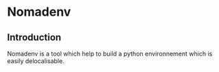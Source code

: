 # Nomadenv


## Introduction

Nomadenv is a tool which help to build a python environnement which is easily delocalisable.